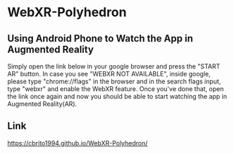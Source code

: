 # WebXR-Polyhedron
## Using Android Phone to Watch the App in Augmented Reality
Simply open the link below in your google browser and press the "START AR" button.
In case you see "WEBXR NOT AVAILABLE", inside google, please type "chrome://flags" in the browser and in the search flags input, type "webxr" and enable the WebXR feature. Once you've done that, open the link once again and now you should be able to start watching the app in Augmented Reality(AR).

## Link
https://cbrito1994.github.io/WebXR-Polyhedron/
